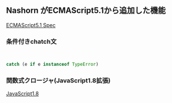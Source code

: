 
## Nashorn がECMAScript5.1から追加した機能

[ECMAScript5.1 Spec](http://www.ecma-international.org/ecma-262/5.1/)

### 条件付きchatch文

```javascript


catch (e if e instanceof TypeError)

```


### 関数式クロージャ(JavaScript1.8拡張)

[JavaScript1.8](https://developer.mozilla.org/en-US/docs/Web/JavaScript/New_in_JavaScript/1.8)



